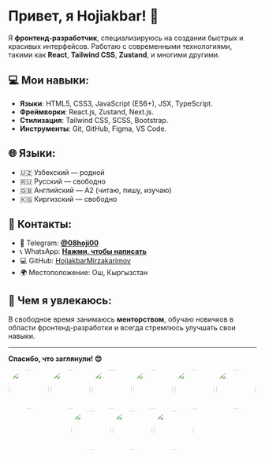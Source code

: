 # Привет, я Hojiakbar! 👋

Я **фронтенд-разработчик**, специализируюсь на создании быстрых и красивых интерфейсов. Работаю с современными технологиями, такими как **React**, **Tailwind CSS**, **Zustand**, и многими другими.

## 💻 Мои навыки:
- **Языки**: HTML5, CSS3, JavaScript (ES6+), JSX, TypeScript.
- **Фреймворки**: React.js, Zustand, Next.js.
- **Стилизация**: Tailwind CSS, SCSS, Bootstrap.
- **Инструменты**: Git, GitHub, Figma, VS Code.

## 🌐 Языки:
- 🇺🇿 Узбекский — родной  
- 🇷🇺 Русский — свободно  
- 🇬🇧 Английский — A2 (читаю, пишу, изучаю)  
- 🇰🇬 Киргизский — свободно

## 💬 Контакты:
- 📱 Telegram: **[@08hoji00](https://t.me/08hoji00)**
- 📞 WhatsApp: **[Нажми, чтобы написать](https://wa.me/996555251506)**
- 💻 GitHub: [HojiakbarMirzakarimov](https://github.com/HojiakbarMirzakarimov)
- 🌍 Местоположение: Ош, Кыргызстан

## 🌱 Чем я увлекаюсь:
В свободное время занимаюсь **менторством**, обучаю новичков в области фронтенд-разработки и всегда стремлюсь улучшать свои навыки.

---

**Спасибо, что заглянули! 😊**

<p align="center">
  <img src="https://upload.wikimedia.org/wikipedia/commons/a/a2/HTML5_Logo_512.png" width="80" height="80" style="border-radius: 50%"/>
  <img src="https://upload.wikimedia.org/wikipedia/commons/d/d5/CSS3_logo.svg" width="80" height="80" style="border-radius: 50%"/>
  <img src="https://upload.wikimedia.org/wikipedia/commons/6/6a/JavaScript-logo.png" width="80" height="80" style="border-radius: 50%"/>
  <img src="https://upload.wikimedia.org/wikipedia/commons/a/a7/React-icon.svg" width="80" height="80" style="border-radius: 50%"/>
  <img src="https://upload.wikimedia.org/wikipedia/commons/e/e6/Sass_Logo.svg" width="80" height="80" style="border-radius: 50%"/>
  <img src="https://upload.wikimedia.org/wikipedia/commons/4/47/Tailwind_CSS_Logo.svg" width="80" height="80" style="border-radius: 50%"/>
  <img src="https://upload.wikimedia.org/wikipedia/commons/4/47/Bootstrap_logo.svg" width="80" height="80" style="border-radius: 50%"/>
  <img src="https://upload.wikimedia.org/wikipedia/commons/e/ec/React_icons.svg" width="80" height="80" style="border-radius: 50%"/>
  <img src="https://upload.wikimedia.org/wikipedia/commons/d/d7/Material_Icons.svg" width="80" height="80" style="border-radius: 50%"/>
</p>

